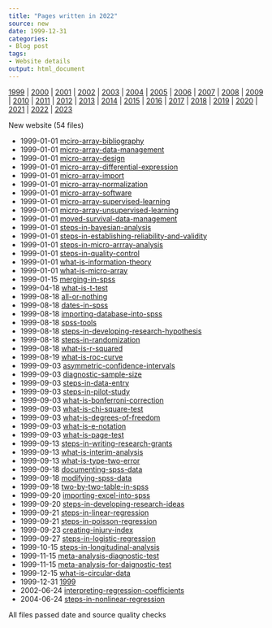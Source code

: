 ```yaml
---
title: "Pages written in 2022"
source: new
date: 1999-12-31
categories:
- Blog post
tags:
- Website details
output: html_document
---
```

 
[1999](http://new.pmean.com/1999/) | [2000](http://new.pmean.com/2000/) | [2001](http://new.pmean.com/2001/) | [2002](http://new.pmean.com/2002/) | [2003](http://new.pmean.com/2003/) | [2004](http://new.pmean.com/2004/) | [2005](http://new.pmean.com/2005/) | [2006](http://new.pmean.com/2006/) | [2007](http://new.pmean.com/2007/) | [2008](http://new.pmean.com/2008/) | [2009](http://new.pmean.com/2009/) | [2010](http://new.pmean.com/2010/) | [2011](http://new.pmean.com/2011/) | [2012](http://new.pmean.com/2012/) | [2013](http://new.pmean.com/2013/) | [2014](http://new.pmean.com/2014/) | [2015](http://new.pmean.com/2015/) | [2016](http://new.pmean.com/2016/) | [2017](http://new.pmean.com/2017/) | [2018](http://new.pmean.com/2018/) | [2019](http://new.pmean.com/2019/) | [2020](http://new.pmean.com/2020/) | [2021](http://new.pmean.com/2021/) | [2022](http://new.pmean.com/2022/) | [2023](http://new.pmean.com/2023/)
 
New website (54 files)
 
+ 1999-01-01 [mciro-array-bibliography](http://new.pmean.com/mciro-array-bibliography/)    
+ 1999-01-01 [micro-array-data-management](http://new.pmean.com/micro-array-data-management/)    
+ 1999-01-01 [micro-array-design](http://new.pmean.com/micro-array-design/)    
+ 1999-01-01 [micro-array-differential-expression](http://new.pmean.com/micro-array-differential-expression/)    
+ 1999-01-01 [micro-array-import](http://new.pmean.com/micro-array-import/)    
+ 1999-01-01 [micro-array-normalization](http://new.pmean.com/micro-array-normalization/)    
+ 1999-01-01 [micro-array-software](http://new.pmean.com/micro-array-software/)    
+ 1999-01-01 [micro-array-supervised-learning](http://new.pmean.com/micro-array-supervised-learning/)    
+ 1999-01-01 [micro-array-unsupervised-learning](http://new.pmean.com/micro-array-unsupervised-learning/)    
+ 1999-01-01 [moved-survival-data-management](http://new.pmean.com/moved-survival-data-management/)    
+ 1999-01-01 [steps-in-bayesian-analysis](http://new.pmean.com/steps-in-bayesian-analysis/)    
+ 1999-01-01 [steps-in-establishing-reliability-and-validity](http://new.pmean.com/steps-in-establishing-reliability-and-validity/)    
+ 1999-01-01 [steps-in-micro-arrray-analysis](http://new.pmean.com/steps-in-micro-arrray-analysis/)    
+ 1999-01-01 [steps-in-quality-control](http://new.pmean.com/steps-in-quality-control/)    
+ 1999-01-01 [what-is-information-theory](http://new.pmean.com/what-is-information-theory/)    
+ 1999-01-01 [what-is-micro-array](http://new.pmean.com/what-is-micro-array/)    
+ 1999-01-15 [merging-in-spss](http://new.pmean.com/merging-in-spss/)    
+ 1999-04-18 [what-is-t-test](http://new.pmean.com/what-is-t-test/)    
+ 1999-08-18 [all-or-nothing](http://new.pmean.com/all-or-nothing/)    
+ 1999-08-18 [dates-in-spss](http://new.pmean.com/dates-in-spss/)    
+ 1999-08-18 [importing-database-into-spss](http://new.pmean.com/importing-database-into-spss/)    
+ 1999-08-18 [spss-tools](http://new.pmean.com/spss-tools/)    
+ 1999-08-18 [steps-in-developing-research-hypothesis](http://new.pmean.com/steps-in-developing-research-hypothesis/)    
+ 1999-08-18 [steps-in-randomization](http://new.pmean.com/steps-in-randomization/)    
+ 1999-08-18 [what-is-r-squared](http://new.pmean.com/what-is-r-squared/)    
+ 1999-08-19 [what-is-roc-curve](http://new.pmean.com/what-is-roc-curve/)    
+ 1999-09-03 [asymmetric-confidence-intervals](http://new.pmean.com/asymmetric-confidence-intervals/)    
+ 1999-09-03 [diagnostic-sample-size](http://new.pmean.com/diagnostic-sample-size/)    
+ 1999-09-03 [steps-in-data-entry](http://new.pmean.com/steps-in-data-entry/)    
+ 1999-09-03 [steps-in-pilot-study](http://new.pmean.com/steps-in-pilot-study/)    
+ 1999-09-03 [what-is-bonferroni-correction](http://new.pmean.com/what-is-bonferroni-correction/)    
+ 1999-09-03 [what-is-chi-square-test](http://new.pmean.com/what-is-chi-square-test/)    
+ 1999-09-03 [what-is-degrees-of-freedom](http://new.pmean.com/what-is-degrees-of-freedom/)    
+ 1999-09-03 [what-is-e-notation](http://new.pmean.com/what-is-e-notation/)    
+ 1999-09-03 [what-is-page-test](http://new.pmean.com/what-is-page-test/)    
+ 1999-09-13 [steps-in-writing-research-grants](http://new.pmean.com/steps-in-writing-research-grants/)    
+ 1999-09-13 [what-is-interim-analysis](http://new.pmean.com/what-is-interim-analysis/)    
+ 1999-09-13 [what-is-type-two-error](http://new.pmean.com/what-is-type-two-error/)    
+ 1999-09-18 [documenting-spss-data](http://new.pmean.com/documenting-spss-data/)    
+ 1999-09-18 [modifying-spss-data](http://new.pmean.com/modifying-spss-data/)    
+ 1999-09-18 [two-by-two-table-in-spss](http://new.pmean.com/two-by-two-table-in-spss/)    
+ 1999-09-20 [importing-excel-into-spss](http://new.pmean.com/importing-excel-into-spss/)    
+ 1999-09-20 [steps-in-developing-research-ideas](http://new.pmean.com/steps-in-developing-research-ideas/)    
+ 1999-09-21 [steps-in-linear-regression](http://new.pmean.com/steps-in-linear-regression/)    
+ 1999-09-21 [steps-in-poisson-regression](http://new.pmean.com/steps-in-poisson-regression/)    
+ 1999-09-23 [creating-injury-index](http://new.pmean.com/creating-injury-index/)    
+ 1999-09-27 [steps-in-logistic-regression](http://new.pmean.com/steps-in-logistic-regression/)    
+ 1999-10-15 [steps-in-longitudinal-analysis](http://new.pmean.com/steps-in-longitudinal-analysis/)    
+ 1999-11-15 [meta-analysis-diagnostic-test](http://new.pmean.com/meta-analysis-diagnostic-test/)    
+ 1999-11-15 [meta-analysis-for-daignostic-test](http://new.pmean.com/meta-analysis-for-daignostic-test/)    
+ 1999-12-15 [what-is-circular-data](http://new.pmean.com/what-is-circular-data/)    
+ 1999-12-31 [1999](http://new.pmean.com/1999/)    
+ 2002-06-24 [interpreting-regression-coefficients](http://new.pmean.com/interpreting-regression-coefficients/)    
+ 2004-06-24 [steps-in-nonlinear-regression](http://new.pmean.com/steps-in-nonlinear-regression/)  
 
All files passed date and source quality checks
